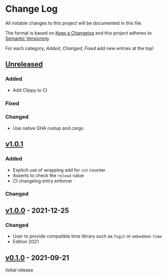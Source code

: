 # Change Log

All notable changes to this project will be documented in this file.

The format is based on [Keep a Changelog](http://keepachangelog.com/)
and this project adheres to [Semantic Versioning](http://semver.org/).

For each category, *Added*, *Changed*, *Fixed* add new entries at the top!

## [Unreleased]

### Added

- Add Clippy to CI

### Fixed

### Changed

- Use native GHA rustup and cargo

## [v1.0.1]

### Added

- Explicit use of wrapping add for `cnt` counter
- Asserts to check the `reload` value
- CI changelog entry enforcer

### Changed

## [v1.0.0] - 2021-12-25

### Changed

- User to provide compatible time library such as `fugit` or `embedded-time`
- Edition 2021

## [v0.1.0] - 2021-09-21

Initial release

[Unreleased]: https://github.com/rtic-rs/systick-monotonic/compare/v1.0.1...HEAD
[v1.0.1]: https://github.com/rtic-rs/systick-monotonic/compare/v1.0.0...v1.0.1
[v1.0.0]: https://github.com/rtic-rs/systick-monotonic/compare/v0.1.0...v1.0.0
[v0.1.0]: https://github.com/rtic-rs/systick-monotonic/compare/2220d9b...v0.1.0
